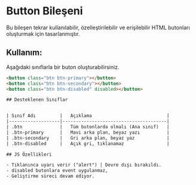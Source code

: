 # Button Bileşeni

Bu bileşen tekrar kullanılabilir, özelleştirilebilir ve erişilebilir HTML butonları oluşturmak için tasarlanmıştır.

## Kullanım:

Aşağıdaki sınıflarla bir buton oluşturabilirsiniz. 

```html
<button class="btn btn-primary"></button>
<button class="btn btn-secondary"></button>
<button class="btn btn-disabled" disabled></button>

## Desteklenen Sınıflar


| Sınıf Adı         |   Açıklama                            |
|-------------------|---------------------------------------|
| .btn              |   Tüm butonlarda olmalı (Ana sınıf)   |
| .btn-primary      |   Mavi arka plan, beyaz yazı          |
| .btn-secondary    |   Gri arka plan, beyaz yaz            |
| .btn-disabled     |   Açık gri, tıklanamaz                |

## JS Özellikleri 

- Tıklanınca uyarı verir ("alert") | Devre dışı bırakıldı.
- disabled butonlara event uygulanmaz,
- Geliştirme süreci devam ediyor.
